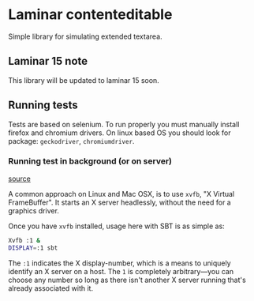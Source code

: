 # Laminar contenteditable

Simple library for simulating extended textarea.

## Laminar 15 note

This library will be updated to laminar 15 soon.

## Running tests

Tests are based on selenium. To run properly you must manually install firefox and chromium drivers. On linux based OS you should look for package: `geckodriver`, `chromiumdriver`. 

### Running test in background (or on server)

[source](https://github.com/scala-js/scala-js-env-selenium#xvfb)

A common approach on Linux and Mac OSX, is to use `xvfb`, "X Virtual FrameBuffer".
It starts an X server headlessly, without the need for a graphics driver.

Once you have `xvfb` installed, usage here with SBT is as simple as:
```sh
Xvfb :1 &
DISPLAY=:1 sbt
```

The `:1` indicates the X display-number, which is a means to uniquely identify an
X server on a host. The `1` is completely arbitrary—you can choose any number so
long as there isn't another X server running that's already associated with it.
